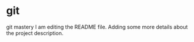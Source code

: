 # git
git mastery
I am editing the README file. Adding some more details about the project description.
